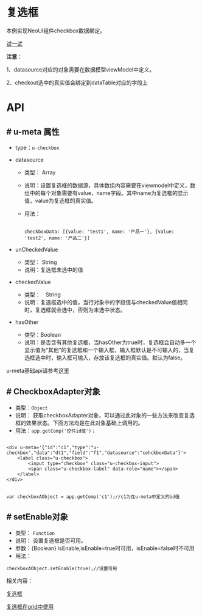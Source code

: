 # 复选框

本例实现NeoUI组件checkbox数据绑定。

[试一试](http://tinper.org/dist/webIDE/index.html#/demos/kero/checkbox)

**注意**：

1、datasource对应的对象需要在数据模型viewModel中定义。

2、checkout选中的真实值会绑定到dataTable对应的字段上


# API

## \# u-meta 属性

* type：`u-checkbox`

* datasource
	* 类型： Array
	* 说明：设置复选框的数据源，具体数组内容需要在viewmodel中定义，数组中的每个对象需要有value，name字段。其中name为复选框的显示值，value为复选框的真实值。
	* 用法：
	 
		```
	
		checkboxData: [{value: 'test1', name: '产品一'}, {value: 'test2', name: '产品二'}]
	
		```
* unCheckedValue
	* 类型： String
	* 说明：复选框未选中的值
* checkedValue
	* 类型：　String 
	* 说明：复选框选中的值，当行对象中的字段值与checkedValue值相同时，复选框就会选中，否则为未选中状态。
* hasOther
	* 类型：Boolean
	* 说明：是否含有其他复选框，当hasOther为true时，复选框会自动多一个显示值为“其他”的复选框和一个输入框，输入框默认是不可输入的，当复选框选中时，输入框可输入，存放该复选框的真实值。默认为false。


u-meta基础api请参考[这里](http://tinper.org/dist/kero/docs/moduleapi.html)



## \# CheckboxAdapter对象

* 类型：`Object`
* 说明： 获取checkboxAdapter对象，可以通过此对象的一些方法来改变复选框的效果状态。下面方法均是在此对象基础上调用的。
* 用法：`app.getComp('控件id值')；`



```

<div u-meta='{"id":"c1","type":"u-checkbox","data":"dt1","field":"f1","datasource":"cehckboxData"}'>
    <label class="u-checkbox">
        <input type="checkbox" class="u-checkbox-input">
        <span class="u-checkbox-label" data-role="name"></span>
    </label>
</div>


var checkboxAObject = app.getComp('c1');//c1为在u-meta中定义的id值

```


## \# setEnable对象

* 类型： `Function`
* 说明： 设置复选框是否可用。
* 参数：{Boolean} isEnable,isEnable=true时可用，isEnable=false时不可用
* 用法：

```
checkboxAObject.setEnable(true);//设置可用

```



相关内容：

[复选框](http://tinper.org/dist/neoui/global/checkbox.html)    

[复选框在grid中使用](http://tinper.org/dist/webIDE/index.html#/demos/grids/edit)

